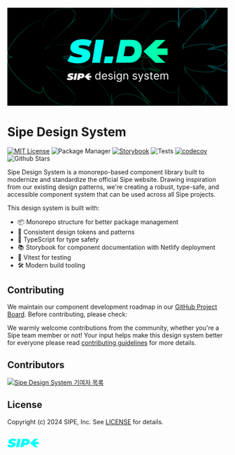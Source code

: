 ![](./public/og-image.png)

# Sipe Design System 
[![MIT License](https://img.shields.io/badge/license-MIT-blue.svg)](https://github.com/sipe-team/side/blob/main/LICENSE) ![Package Manager](https://img.shields.io/badge/pnpm-9.7.1-orange?logo=pnpm) [![Storybook](https://img.shields.io/badge/Storybook-8.4.7-ff4785?logo=storybook)](https://67417e47644abe8d4e63f82f-lynsfaiqst.chromatic.com) ![Tests](https://img.shields.io/badge/Vitest-2.1.4-green?logo=vitest) [![codecov](https://codecov.io/gh/sipe-team/side/branch/changeset-release%2Fmain/graph/badge.svg?token=1TNLVUFPXC)](https://codecov.io/gh/sipe-team/side) <img alt="Github Stars" src="https://badgen.net/github/stars/sipe-team/side" /> 

Sipe Design System is a monorepo-based component library built to modernize and standardize the official Sipe website. Drawing inspiration from our existing design patterns, we're creating a robust, type-safe, and accessible component system that can be used across all Sipe projects.

This design system is built with:
- 📦 Monorepo structure for better package management
- 🎨 Consistent design tokens and patterns
- 💪 TypeScript for type safety
- 📚 Storybook for component documentation with Netlify deployment
- 🧪 Vitest for testing
- 🛠️ Modern build tooling

## Contributing

We maintain our component development roadmap in our [GitHub Project Board](https://github.com/orgs/sipe-team/projects/4). Before contributing, please check:

We warmly welcome contributions from the community, whether you're a Sipe team member or not! Your input helps make this design system better for everyone please read [contributing guidelines](https://github.com/sipe-team/side/tree/main/.github/CONTRIBUTING.md) for more details.

## Contributors

<a href="https://github.com/sipe-team/side/graphs/contributors">
  <img alt="Sipe Design System 기여자 목록" src="https://contrib.rocks/image?repo=sipe-team/side" />
</a>

## License

Copyright (c) 2024 SIPE, Inc. See [LICENSE](./LICENSE) for details.

<svg xmlns="http://www.w3.org/2000/svg" width="144" height="104" fill="none" aria-label="사이프 로고"><path fill="#0ff" d="M8.777 36c6.314 0 10.253-2.869 10.253-7.131 0-5.902-9.674-4.563-9.674-6.667 0-.656.985-1.284 2.983-1.284 1.97 0 3.94.465 5.562 1.42l2.462-4.699C18.48 16.574 15.786 16 12.773 16c-6.4 0-10.253 2.842-10.253 7.186 0 5.929 9.645 4.754 9.645 6.776 0 .683-.926 1.12-2.693 1.12-2.26 0-4.577-.547-6.836-1.776L0 34.06C1.94 35.18 5.156 36 8.777 36M19.76 35.563h6.837l4.055-19.126h-6.836zM42.95 16.437h-9.007l-4.055 19.126h6.835l.985-4.7h3.505c6.227 0 10.254-3.251 10.254-8.087 0-3.99-3.07-6.339-8.516-6.339m-1.39 9.454h-2.81l.957-4.481h2.288c1.564 0 2.549.574 2.549 1.94 0 1.612-1.1 2.54-2.983 2.54"></path><path fill="#0ff" fill-rule="evenodd" d="M70.327 16.513h-8.173L52 26.039l10.072 9.448h8.172l-6.941-6.512H72v-5.421h-9.179z" clip-rule="evenodd"></path></svg>